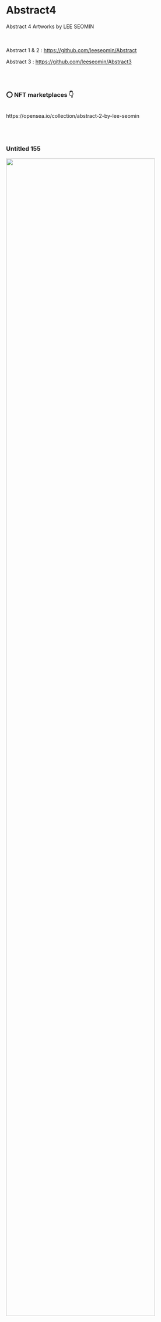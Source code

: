 # Abstract4
Abstract 4 Artworks by LEE SEOMIN

  <br/><br/>
Abstract 1 & 2 : https://github.com/leeseomin/Abstract

Abstract 3     : https://github.com/leeseomin/Abstract3 


 <br/><br/>
 
 ### :o: NFT marketplaces  :point_down:


 <br/>
https://opensea.io/collection/abstract-2-by-lee-seomin

 <br/><br/>
 
 
 ### Untitled 155

 <img src="https://github.com/leeseomin/Abstract3/blob/main/art/Untitled155.png" width="90%">    
 
 <br/><br/>
 
 
 
 
 ### Author and Creator
 
 LEE SEOMIN
 
 https://linktr.ee/techne_0_1
   <br/> 
 https://github.com/leeseomin 
  <br/> 
 https://twitter.com/Techne_0_1
 <br/><br/>
 
